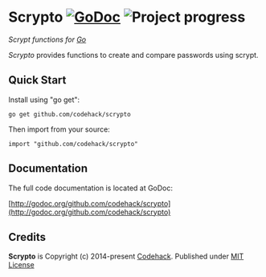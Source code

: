 # Scrypto [![GoDoc](https://godoc.org/github.com/codehack/scrypto?status.svg)](https://godoc.org/github.com/codehack/scrypto) ![Project progress](http://progressed.io/bar/10 "Progress")

*Scrypt functions for [Go](http://golang.org)*

*Scrypto* provides functions to create and compare passwords using scrypt.

## Quick Start

Install using "go get":

	go get github.com/codehack/scrypto

Then import from your source:

	import "github.com/codehack/scrypto"

## Documentation

The full code documentation is located at GoDoc:

[http://godoc.org/github.com/codehack/scrypto](http://godoc.org/github.com/codehack/scrypto)

## Credits

**Scrypto** is Copyright (c) 2014-present [Codehack](http://codehack.com).
Published under [MIT License](https://raw.githubusercontent.com/codehack/scrypto/master/LICENSE)



